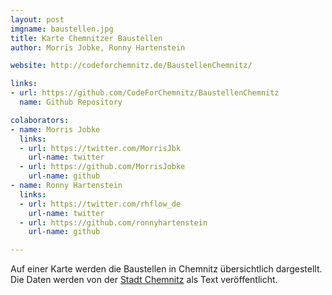 ```yaml
---
layout: post
imgname: baustellen.jpg
title: Karte Chemnitzer Baustellen
author: Morris Jobke, Ronny Hartenstein

website: http://codeforchemnitz.de/BaustellenChemnitz/

links:
- url: https://github.com/CodeForChemnitz/BaustellenChemnitz
  name: Github Repository

colaborators:
- name: Morris Jobke
  links:
  - url: https://twitter.com/MorrisJbk
    url-name: twitter
  - url: https://github.com/MorrisJobke
    url-name: github
- name: Ronny Hartenstein
  links:
  - url: https://twitter.com/rhflow_de
    url-name: twitter
  - url: https://github.com/ronnyhartenstein
    url-name: github

---
```


Auf einer Karte werden die Baustellen in Chemnitz übersichtlich dargestellt. Die Daten werden von der [Stadt Chemnitz][] als Text veröffentlicht.

[Stadt Chemnitz]: http://www.chemnitz.de/chemnitz/de/aktuelles/baustellenservice/index.itl
